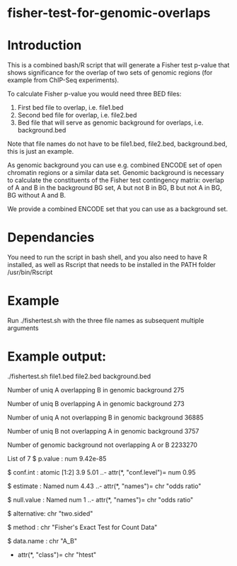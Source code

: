 # fisher-test-for-genomic-overlaps

# Introduction

This is a combined bash/R script that will generate a Fisher test p-value that shows significance for the overlap of two sets of genomic regions (for example from ChIP-Seq experiments). 

To calculate Fisher p-value you would need three BED files:
1. First bed file to overlap, i.e. file1.bed
2. Second bed file for overlap, i.e. file2.bed
3. Bed file that will serve as genomic background for overlaps, i.e. background.bed

Note that file names do not have to be file1.bed, file2.bed, background.bed, this is just an example.

As genomic background you can use e.g. combined ENCODE set of open chromatin regions or a similar data set. Genomic background is necessary to calculate the constituents of the Fisher test contingency matrix: overlap of A and B in the background BG set, A but not B in BG, B but not A in BG, BG without A and B. 

We provide a combined ENCODE set that you can use as a background set.

# Dependancies

You need to run the script in bash shell, and you also need to have R installed, as well as Rscript that needs to be installed in the PATH folder /usr/bin/Rscript

# Example 

Run ./fishertest.sh with the three file names as subsequent multiple arguments

# Example output:

./fishertest.sh file1.bed file2.bed background.bed


Number of uniq A overlapping B in genomic background
275

Number of uniq B overlapping A in genomic background
273

Number of uniq A not overlapping B in genomic background
36885

Number of uniq B not overlapping A in genomic background
3757

Number of genomic background not overlapping A or B
2233270

List of 7
 $ p.value    : num 9.42e-85
 
 $ conf.int   : atomic [1:2] 3.9 5.01
  ..- attr(*, "conf.level")= num 0.95
 
 $ estimate   : Named num 4.43
  ..- attr(*, "names")= chr "odds ratio"
 
 $ null.value : Named num 1
  ..- attr(*, "names")= chr "odds ratio"
 
 $ alternative: chr "two.sided"
 
 $ method     : chr "Fisher's Exact Test for Count Data"
 
 $ data.name  : chr "A_B"
 - attr(*, "class")= chr "htest"
